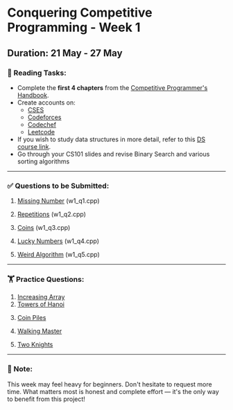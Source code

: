 # Conquering Competitive Programming - Week 1

## Duration: 21 May - 27 May

### 📘 Reading Tasks:
- Complete the **first 4 chapters** from the [Competitive Programmer's Handbook](https://github.com/harshul997/SOC-Competitive-Programming/blob/main/Competitive%20Programmers%20Handbook%20-%20Antti%20Laaksonen.pdf).
- Create accounts on:
  - [CSES](https://cses.fi/)
  - [Codeforces](https://codeforces.com/)
  - [Codechef](https://www.codechef.com/)
  - [Leetcode](https://leetcode.com/)
- If you wish to study data structures in more detail, refer to this [DS course link](https://www.cse.iitb.ac.in/~akg/courses/2024-ds/).
- Go through your CS101 slides and revise Binary Search and various sorting algorithms


---

### ✅ Questions to be Submitted:
1. [Missing Number](https://cses.fi/problemset/task/1083) (w1_q1.cpp)  
  <!-- [🔗 Solution](https://www.geeksforgeeks.org/missing-number-cses/) -->
2. [Repetitions](https://cses.fi/problemset/task/1069) (w1_q2.cpp)  
 <!--  [🔗 Solution](https://www.geeksforgeeks.org/cses-solutions-repetitions/) -->
3. [Coins](https://codeforces.com/problemset/problem/1814/A) (w1_q3.cpp)  
 <!--  [🔗 Solution](https://codeforces.com/blog/entry/114854) -->
4. [Lucky Numbers](https://codeforces.com/problemset/problem/1808/A) (w1_q4.cpp)  
 <!--  [🔗 Solution](https://codeforces.com/blog/entry/114523) -->
5. [Weird Algorithm](https://cses.fi/problemset/task/1068) (w1_q5.cpp)  
<!--   [🔗 Solution](https://www.geeksforgeeks.org/weird-algorithm/) -->

---

### 🏋️ Practice Questions:
1. [Increasing Array](https://cses.fi/problemset/task/1094)  
   <!--[🔗 Solution](https://www.geeksforgeeks.org/cses-solutions-increasing-array/)-->
2. [Towers of Hanoi](https://cses.fi/problemset/task/2165)  
 <!--  [🔗 Solution](https://www.geeksforgeeks.org/cses-solutions-tower-of-hanoi/)-->
3. [Coin Piles](https://cses.fi/problemset/task/1754)  
 <!--  [🔗 Solution](https://www.geeksforgeeks.org/cses-solutions-coin-piles/)-->
4. [Walking Master](https://codeforces.com/problemset/problem/1806/A)  
  <!-- [🔗 Solution](https://codeforces.com/blog/entry/114048)-->
5. [Two Knights](https://cses.fi/problemset/task/1072)  
  <!-- [🔗 Solution](https://www.geeksforgeeks.org/cses-solutions-two-knights/)-->

---

### 💬 Note:
This week may feel heavy for beginners. Don't hesitate to request more time. What matters most is honest and complete effort — it's the only way to benefit from this project!
